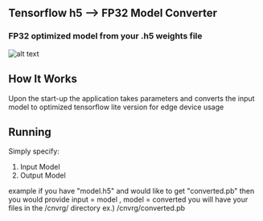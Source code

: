 
## Tensorflow h5 --> FP32 Model Converter
### FP32 optimized model from your .h5 weights file
 
![alt text](https://github.com/vvagias/cnvrg_ai_library_extras/blob/main/tf_fp32_converter/tf_fp32.png?raw=true)
 


## How It Works

Upon the start-up the application takes parameters and converts the input model to optimized tensorflow lite version for edge device usage

## Running

 
Simply specify: 

1. Input Model 
2. Output Model 
 
 example if you have "model.h5" and would like to get "converted.pb" then you would provide input = model , model = converted
 you will have your files in the /cnvrg/ directory ex.) /cnvrg/converted.pb 
  
